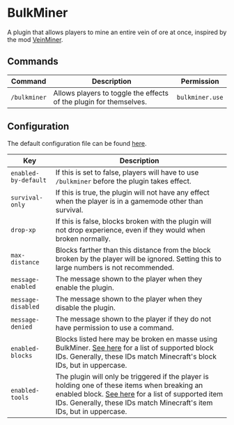 # BulkMiner

A plugin that allows players to mine an entire vein of ore at once, inspired by the mod [VeinMiner](https://www.curseforge.com/minecraft/mc-mods/veinminer).

## Commands

|Command|Description|Permission|
|-------|-----------|----------|
|`/bulkminer`|Allows players to toggle the effects of the plugin for themselves.|`bulkminer.use`|

## Configuration

The default configuration file can be found [here](https://github.com/Meeples10/BulkMiner/blob/master/src/main/resources/config.yml).

|Key|Description|
|---|-----------|
|`enabled-by-default`|If this is set to false, players will have to use `/bulkminer` before the plugin takes effect.|
|`survival-only`|If this is true, the plugin will not have any effect when the player is in a gamemode other than survival.|
|`drop-xp`|If this is false, blocks broken with the plugin will not drop experience, even if they would when broken normally.|
|`max-distance`|Blocks farther than this distance from the block broken by the player will be ignored. Setting this to large numbers is not recommended.|
|`message-enabled`|The message shown to the player when they enable the plugin.|
|`message-disabled`|The message shown to the player when they disable the plugin.|
|`message-denied`|The message shown to the player if they do not have permission to use a command.|
|`enabled-blocks`|Blocks listed here may be broken en masse using BulkMiner. [See here](https://hub.spigotmc.org/javadocs/bukkit/org/bukkit/Material.html) for a list of supported block IDs. Generally, these IDs match Minecraft's block IDs, but in uppercase.|
|`enabled-tools`|The plugin will only be triggered if the player is holding one of these items when breaking an enabled block. [See here](https://hub.spigotmc.org/javadocs/bukkit/org/bukkit/Material.html) for a list of supported item IDs. Generally, these IDs match Minecraft's item IDs, but in uppercase.|
